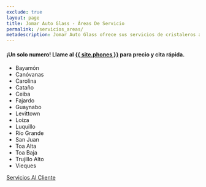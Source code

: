 ```yaml
---
exclude: true
layout: page
title: Jomar Auto Glass - Áreas De Servicio
permalink: /servicios_areas/
metadescription: Jomar Auto Glass ofrece sus servicios de cristaleros a domicilio en estos pueblos.
---
```


<h4>¡Un solo numero!  Llame al <a href="tel:{{ site.phones-link }}" title="{{ site.phones }}">{{ site.phones }}</a> para precio y cita rápida.</h4>

<div class="ul-2-col">
  <ul>
    <li>Bayamón</li>
    <li>Canóvanas </li>
    <li>Carolina</li>
    <li>Cataño</li>
    <li>Ceiba</li>
    <li>Fajardo</li>
    <li>Guaynabo</li>
    <li>Levittown</li>
    <li>Loíza</li>
    <li>Luquillo</li>
    <li>Río Grande</li>
    <li>San Juan</li>
    <li>Toa Alta</li>
    <li>Toa Baja</li>
    <li>Trujillo Alto</li>
    <li>Vieques</li>
  </ul>
</div>

<a href="{{ site.baseurl }}/servicios/index.html" title="Servicios Al Cliente">Servicios Al Cliente</a>